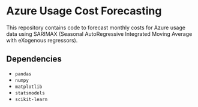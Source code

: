 
<h1>Azure Usage Cost Forecasting</h1>
<p>This repository contains code to forecast monthly costs for Azure usage data using SARIMAX (Seasonal AutoRegressive Integrated Moving Average with eXogenous regressors).</p>
<h2>Dependencies</h2>
<ul>
  <li><code>pandas</code></li>
  <li><code>numpy</code></li>
  <li><code>matplotlib</code></li>
  <li><code>statsmodels</code></li>
  <li><code>scikit-learn</code></li>
</ul>
